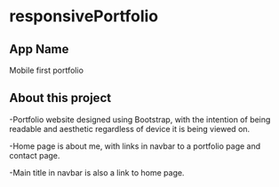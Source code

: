 # responsivePortfolio

## App Name

  Mobile first portfolio

## About this project

  -Portfolio website designed using Bootstrap, with the intention of being readable and aesthetic regardless of device it is being viewed on.

  -Home page is about me, with links in navbar to a portfolio page and contact page.

  -Main title in navbar is also a link to home page.



